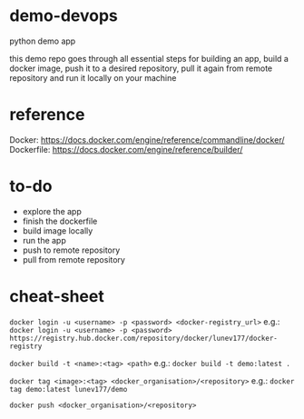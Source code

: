 # demo-devops
python demo app

this demo repo goes through all essential steps for building an app,
build a docker image, push it to a desired repository, pull it again from remote
repository and run it locally on your machine    

# reference
Docker: https://docs.docker.com/engine/reference/commandline/docker/
Dockerfile: https://docs.docker.com/engine/reference/builder/

# to-do
- explore the app
- finish the dockerfile
- build image locally
- run the app
- push to remote repository
- pull from remote repository

# cheat-sheet
`docker login -u <username> -p <password> <docker-registry_url>`
e.g.: `docker login -u <username> -p <password> https://registry.hub.docker.com/repository/docker/lunev177/docker-registry`

`docker build -t <name>:<tag> <path>`
e.g.: `docker build -t demo:latest .`

`docker tag <image>:<tag> <docker_organisation>/<repository>`
e.g.: `docker tag demo:latest lunev177/demo`

`docker push <docker_organisation>/<repository>`